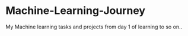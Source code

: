 # Machine-Learning-Journey
My Machine learning tasks and projects from day 1 of learning to so on..
